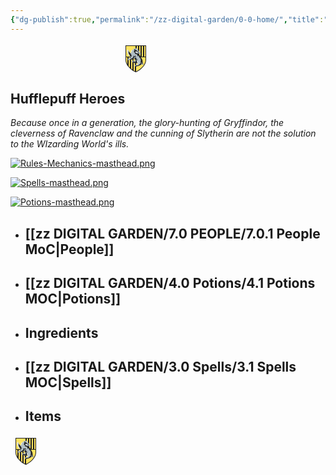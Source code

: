 ```yaml
---
{"dg-publish":true,"permalink":"/zz-digital-garden/0-0-home/","title":"Hufflepuff Heroes","tags":["gardenEntry"]}
---
```


<svg xmlns="http://www.w3.org/2000/svg" viewBox="0 0 48 48" width="400" height="48px"><path fill="#fee35f" d="M24.5,4.5h-16v23c0,7,7,15,16,19c9-4,16-12,16-19v-23H24.5z"/><path fill="#212121" d="M24.5,47.047l-0.203-0.09C14.854,42.76,8,34.577,8,27.5V4h33v23.5 c0,7.077-6.854,15.26-16.297,19.457L24.5,47.047z M9,5v22.5c0,6.543,6.649,14.443,15.5,18.452C33.352,41.944,40,34.043,40,27.5V5 H9z"/><rect width="2" height="17.5" x="28" y="4.5" fill="#212121"/><path fill="#212121" d="M23,22v23.782c0.494,0.25,0.993,0.492,1.5,0.718c0.169-0.075,0.332-0.161,0.5-0.239V22h1V4.5h-1.5 H24V22H23z"/><rect width="2" height="17.5" x="32" y="4.5" fill="#212121"/><rect width="2" height="17.5" x="36" y="4.5" fill="#212121"/><path fill="#212121" d="M11,22v13.215c0.581,0.936,1.248,1.858,2,2.754V22H11z"/><path fill="#212121" d="M19,22v21.385c0.648,0.451,1.313,0.886,2,1.295V22H19z"/><path fill="#212121" d="M15,22v18.103c0.633,0.614,1.297,1.211,2,1.784V22H15z"/><rect width="32.106" height="1" x="8.383" y="22" fill="#212121"/><g><path fill="#b0bec5" d="M31.794,15.932c0,0-1.704-2.071-2.794-3.161s-1.015-2.265-2.475-2.996 C26.42,8.21,25.742,7.949,24.751,8.94c-1.983-0.209-2.035,0.313-2.035,0.313s-1.565-0.73-1.983,0.626 c-1.461,0.522-3.913,3.496-3.913,3.496l0.887,0.157c0,0-0.887,1.565-1.096,2.609c-1.513-0.783-2.765-1.409-2.765-1.409 s-0.47-3.026-2.4-4.174c-0.417,0.365-0.052,1.2-0.052,1.2l-1.044-0.104l0.678,1.513l-0.73,0.104c0,0,1.096,2.035,1.617,3.757 c-0.835,0.783,1.617,2.348,1.617,2.348l-0.574,0.73c0,0,2.661,2.452,3.652,2.661l-1.931,2.139c0,0-1.826-0.47-2.765,0.991 c-0.939,1.461,0.417,1.722,0.887,1.565c1.096,0.73,2.087-0.157,2.087-0.157s4.018-0.313,6.783-2.609 c0.574,1.513,1.461,1.565,1.461,1.565s0.574,2.765-0.313,2.87c-0.887,0.104-2.713-0.939-3.704-0.73 c-0.991,0.209-1.148,1.357-1.148,1.357l0.522,0.157c0,0-0.261,1.304,0.73,1.044c0.313,0.835,1.409,0,1.409,0l0.783,0.73 c0,0-0.522,0.887,1.044,0.887s2.974-0.104,2.974-0.104s0.678,0.574,2.191-0.522c0.052,1.565,0.104,2.348-1.304,2.765 c-1.409,0.417-3.391,0.365-3.809,1.357c-0.417,0.991,1.044,1.931,2.244,1.304c1.826,0.574,2.4-0.522,2.4-0.522 s1.304,0.417,2.191-0.417c0.887-0.835,1.617,0,2.4-1.304c1.252,0.104,1.774-1.983,1.774-1.983s0.157,2.244,1.148,1.252 c1.096,1.2,3.287,0.522,2.244,0c-1.044-0.522-1.774-3.704-1.774-4.852s-0.209-3.078-1.617-4.591s-0.313-3.078-2.244-4.226 s-3.861-3.391-3.861-3.391s1.984,0.742,3.965,0.678C32.994,17.966,32.368,16.505,31.794,15.932z"/></g><g><path fill="#fafafa" d="M28.846,15.984c0,0-0.522-1.461-1.174-1.931c-0.652-0.47-3.183-1.044-3.183-1.044l-0.965,1.2 c0,0-0.078,1.748,0.73,2.296c0.809,0.548,1.07,0.183,1.07,0.183s-0.704-0.835-0.417-1.774 C25.194,13.975,27.568,14.601,28.846,15.984z"/></g><g><path fill="#212121" d="M27.516,16.488c0,0,1.983,0.913,1.67,1.296c-0.878-0.278-2.226-0.913-2.226-0.913 s-1.948,0.07-2.678-1.044c-0.73-1.113-0.626-2.4,0.487-2.4c1.113,0,0.974,0.557,0.974,0.557s0.557-0.278,1.217,0.07 s1.878,1.913,1.878,1.913l1.53,0.696l-1.044-1.391c0,0-1.635-1.983-2.157-2.052s-1.183-0.243-0.835-0.661 c-0.626-0.626-1.357-1.009-1.357-1.009s-0.8,0.243-1.113,0.104c-0.313-0.139,0.209-0.765,0.209-0.765s-0.522-0.73-0.939-0.904 c-0.417-0.174-1.635,0.591-1.044,1.113c0.591,0.522,0.522,0.487,0.209,1.009c-0.313,0.522-1.322,2.087-0.417,3.652 c0-1.252,0.8-1.183,0.87-0.243c0.07,0.939,0.904,2.296,1.322,2.609c0.209-0.835,0.939,0,0.939,0s0.8-0.07,1.391,0.487 c0.591,0.557,0.765,3.2,0.765,3.2s0.73-2.157,1.704-1.183c0.974,0.974,1.461,3.2,1.565,4.139c0.383-0.8,0.313-1.844,0.73-1.217 c0.417,0.626,2.226,5.044,0.87,6.922c0.591,1.53-0.104,2.748-0.765,2.783c0.87,0.626-0.8,1.183-1.739,1.009 c0.626,0.87,0.07,1.148-0.87,1.391c-0.939,0.243-2.852,0.591-4.035,0.696c-1.183,0.104-0.557,1.322-0.557,1.322 s0.696,0.383,1.322-0.278c0.626,0.661,1.6-0.278,1.6-0.278s0.904,0.696,2.191-0.591c1.391,0.278,2.435-1.217,2.435-1.217 s1.635,0.557,1.878-1.6c0.661-0.174,0.522-1.113,0.139-1.391s-0.383-1.113,0.139-1.67c0.278,1.287,0.87,1.704,0.87,1.704 s-0.174,1.67,2.226,2.365c-0.939-1.183-1.844-2.157-1.148-2.887c-0.417-0.661-0.487-1.635-0.417-2.052 c0.07-0.417-0.035-1.739-0.487-2.817c-0.452-1.078-1.809-3.27-1.809-3.27s-0.183-2.983-4.531-5.174 c0.209-0.278,1.574-0.6,1.574-0.6S28.872,16.766,27.516,16.488z"/></g><g><path fill="#212121" d="M27.481,32.071c0,0-0.035-0.835-1.148-1.322c0.313-1.357-0.035-3.096-0.87-3.131 c-0.835-0.035-1.391,2.087-1.009,2.922c-0.87-0.035-0.626-0.278-1.044-0.522s-0.835,0.452-0.835,0.452s-2.122-1.217-2.817-0.87 s0.07,1.53,0.348,1.635c0.278,0.104,1.496-0.07,1.496-0.07s0.626,1.565,1.67,1.287c1.044-0.278,2.052-0.278,2.052-0.278 s0.417,0.383,0.904,0.209C26.716,32.21,27.481,32.071,27.481,32.071z"/></g><g><path fill="#212121" d="M26.82,28.141c0,0-0.278-0.939-0.87-1.357c-0.591-0.417-0.661,0.417-0.661,0.417 s-0.417-0.835-0.835-0.765c-0.417,0.07,0.07,0.87-1.009,1.217c0.139-1.148-1.357-2.504-1.357-2.504s1.009,0.035,0.835-0.487 c-0.174-0.522,0.974-0.8,0.939-1.322c-0.035-0.522,0.313-1.67-0.661-1.426c-0.974,0.243-1.357,0.87-1.113,1.53 s-0.174,1.217-0.904,1.635c-0.73,0.417-1.635,0.591-1.635,0.591s-0.348,0.661-1.357,0.765c-0.035,0.626-1.391,0.383-1.391,0.383 s-0.904,0.696-1.739,0.487c-0.835-0.209,0-1.426,1.113-1.217c0.626-0.87,1.357-0.939,1.704-1.009 c0.348-0.07-0.139-0.835,1.426-1.078s1.809-1.6,1.217-2.191c-0.591-0.591-0.139-1.461,0.696-0.87 c0.835,0.591,1.53,0.383,2.017-0.243c0.487-0.626,1.217-0.243,1.078,0.487c-0.139,0.73,0.522,1.148,0.383,2.122 c-0.139,0.974-0.209,1.183,0.87,1.844C26.646,25.81,27.307,27.201,26.82,28.141z"/></g><g><path fill="#212121" d="M16.629,17.079c0,0-0.278,1.6,0.313,2.331c0.278-0.696,0.626-0.835,0.626-0.835s0.174,2.226,0,2.887 c-0.174,0.661-0.487,1.113-0.487,1.113s-0.174-1.496-0.904-0.835c-0.87-0.557-1.113-0.765-1.357-1.739 c-0.243-0.974-1.148-1.357-1.148-2.157s-1.113-0.591-0.696-1.322c0.417-0.73-0.348-1.496-0.209-2.017s0.73-1.113,0.73-1.113 s0.104,1.113,0.8,1.426c0.696,0.313-0.035,0.661,0.904,1.391C16.142,16.94,16.629,17.079,16.629,17.079z"/></g><g><path fill="#fafafa" d="M14.055,19.166c0,0-0.47-0.626-1.2-1.226c-0.73-0.6-0.548-0.809-0.47-1.487 c0.078-0.678-0.496-1.617-0.939-2.661c-0.444-1.043,0.678-1.33,0.522-1.904c-0.107-0.394,0.077-0.631,0.205-0.746 c-0.216-0.222-0.456-0.423-0.727-0.584c-0.417,0.365-0.052,1.2-0.052,1.2l-1.044-0.104l0.678,1.513l-0.73,0.104 c0,0,1.096,2.035,1.617,3.757c-0.835,0.783,1.617,2.348,1.617,2.348l-0.574,0.73c0,0,1.803,1.659,2.993,2.36 c-0.381-0.403-1.686-1.8-1.975-2.334C13.637,19.506,14.055,19.166,14.055,19.166z"/><polygon fill="#fafafa" points="10.505,8.418 10.481,8.366 10.371,8.418"/></g><g><path fill="#fafafa" d="M27.151,27.671c0,0-0.991,2.452-0.104,3.444c0.887,0.991,0.678,2.191,0.417,2.609 c-0.261,0.417-0.73,0.991-1.931,1.252c1.617,0.47,2.661-1.096,2.765-1.357c0.104-0.261,0.261-1.304,0.052-2.244 s-0.887-2.139-0.887-2.139S27.829,28.506,27.151,27.671z"/></g><g><path fill="#fafafa" d="M20.606,9.964c0,0-2.882,1.428-3.787,3.411c0.244,0.132,0.659,0.26,0.659,0.26s-0.989,1.819-0.862,3 c0.734-1.66,1.5-3.415,2.202-4.181c-0.606,0.128-0.798,0.223-0.798,0.223S19.681,10.507,20.606,9.964z"/></g></svg>
## Hufflepuff Heroes
*Because once in a generation, the glory-hunting of Gryffindor, the cleverness of Ravenclaw and the cunning of Slytherin are not the solution to the WIzarding World's ills.*

[![Rules-Mechanics-masthead.png](/img/user/zz%20DIGITAL%20GARDEN/Images%20&%20Banners/Rules-Mechanics-masthead.png)](https://site-of-many-things.vercel.app/zz-digital-garden/1-0-2-0-rules/2-0-house-rules/2-1-house-rules-mo-c/)

[![Spells-masthead.png](/img/user/zz%20DIGITAL%20GARDEN/Images%20&%20Banners/Spells-masthead.png)](https://site-of-many-things.vercel.app/zz-digital-garden/3-0-spells/3-1-spells-moc/)

[![Potions-masthead.png](/img/user/zz%20DIGITAL%20GARDEN/Images%20&%20Banners/Potions-masthead.png)](https://site-of-many-things.vercel.app/zz-digital-garden/4-0-potions/4-1-potions-moc/)

- ## [[zz DIGITAL GARDEN/7.0 PEOPLE/7.0.1 People MoC\|People]]
- ## [[zz DIGITAL GARDEN/4.0 Potions/4.1 Potions MOC\|Potions]]
- ## Ingredients
- ## [[zz DIGITAL GARDEN/3.0 Spells/3.1 Spells MOC\|Spells]]
- ## Items


<svg xmlns="http://www.w3.org/2000/svg"  viewBox="0 0 48 48" width="48px" height="48px"><path fill="#fee35f" d="M24.5,4.5h-16v23c0,7,7,15,16,19c9-4,16-12,16-19v-23H24.5z"/><path fill="#212121" d="M24.5,47.047l-0.203-0.09C14.854,42.76,8,34.577,8,27.5V4h33v23.5 c0,7.077-6.854,15.26-16.297,19.457L24.5,47.047z M9,5v22.5c0,6.543,6.649,14.443,15.5,18.452C33.352,41.944,40,34.043,40,27.5V5 H9z"/><rect width="2" height="17.5" x="28" y="4.5" fill="#212121"/><path fill="#212121" d="M23,22v23.782c0.494,0.25,0.993,0.492,1.5,0.718c0.169-0.075,0.332-0.161,0.5-0.239V22h1V4.5h-1.5 H24V22H23z"/><rect width="2" height="17.5" x="32" y="4.5" fill="#212121"/><rect width="2" height="17.5" x="36" y="4.5" fill="#212121"/><path fill="#212121" d="M11,22v13.215c0.581,0.936,1.248,1.858,2,2.754V22H11z"/><path fill="#212121" d="M19,22v21.385c0.648,0.451,1.313,0.886,2,1.295V22H19z"/><path fill="#212121" d="M15,22v18.103c0.633,0.614,1.297,1.211,2,1.784V22H15z"/><rect width="32.106" height="1" x="8.383" y="22" fill="#212121"/><g><path fill="#b0bec5" d="M31.794,15.932c0,0-1.704-2.071-2.794-3.161s-1.015-2.265-2.475-2.996 C26.42,8.21,25.742,7.949,24.751,8.94c-1.983-0.209-2.035,0.313-2.035,0.313s-1.565-0.73-1.983,0.626 c-1.461,0.522-3.913,3.496-3.913,3.496l0.887,0.157c0,0-0.887,1.565-1.096,2.609c-1.513-0.783-2.765-1.409-2.765-1.409 s-0.47-3.026-2.4-4.174c-0.417,0.365-0.052,1.2-0.052,1.2l-1.044-0.104l0.678,1.513l-0.73,0.104c0,0,1.096,2.035,1.617,3.757 c-0.835,0.783,1.617,2.348,1.617,2.348l-0.574,0.73c0,0,2.661,2.452,3.652,2.661l-1.931,2.139c0,0-1.826-0.47-2.765,0.991 c-0.939,1.461,0.417,1.722,0.887,1.565c1.096,0.73,2.087-0.157,2.087-0.157s4.018-0.313,6.783-2.609 c0.574,1.513,1.461,1.565,1.461,1.565s0.574,2.765-0.313,2.87c-0.887,0.104-2.713-0.939-3.704-0.73 c-0.991,0.209-1.148,1.357-1.148,1.357l0.522,0.157c0,0-0.261,1.304,0.73,1.044c0.313,0.835,1.409,0,1.409,0l0.783,0.73 c0,0-0.522,0.887,1.044,0.887s2.974-0.104,2.974-0.104s0.678,0.574,2.191-0.522c0.052,1.565,0.104,2.348-1.304,2.765 c-1.409,0.417-3.391,0.365-3.809,1.357c-0.417,0.991,1.044,1.931,2.244,1.304c1.826,0.574,2.4-0.522,2.4-0.522 s1.304,0.417,2.191-0.417c0.887-0.835,1.617,0,2.4-1.304c1.252,0.104,1.774-1.983,1.774-1.983s0.157,2.244,1.148,1.252 c1.096,1.2,3.287,0.522,2.244,0c-1.044-0.522-1.774-3.704-1.774-4.852s-0.209-3.078-1.617-4.591s-0.313-3.078-2.244-4.226 s-3.861-3.391-3.861-3.391s1.984,0.742,3.965,0.678C32.994,17.966,32.368,16.505,31.794,15.932z"/></g><g><path fill="#fafafa" d="M28.846,15.984c0,0-0.522-1.461-1.174-1.931c-0.652-0.47-3.183-1.044-3.183-1.044l-0.965,1.2 c0,0-0.078,1.748,0.73,2.296c0.809,0.548,1.07,0.183,1.07,0.183s-0.704-0.835-0.417-1.774 C25.194,13.975,27.568,14.601,28.846,15.984z"/></g><g><path fill="#212121" d="M27.516,16.488c0,0,1.983,0.913,1.67,1.296c-0.878-0.278-2.226-0.913-2.226-0.913 s-1.948,0.07-2.678-1.044c-0.73-1.113-0.626-2.4,0.487-2.4c1.113,0,0.974,0.557,0.974,0.557s0.557-0.278,1.217,0.07 s1.878,1.913,1.878,1.913l1.53,0.696l-1.044-1.391c0,0-1.635-1.983-2.157-2.052s-1.183-0.243-0.835-0.661 c-0.626-0.626-1.357-1.009-1.357-1.009s-0.8,0.243-1.113,0.104c-0.313-0.139,0.209-0.765,0.209-0.765s-0.522-0.73-0.939-0.904 c-0.417-0.174-1.635,0.591-1.044,1.113c0.591,0.522,0.522,0.487,0.209,1.009c-0.313,0.522-1.322,2.087-0.417,3.652 c0-1.252,0.8-1.183,0.87-0.243c0.07,0.939,0.904,2.296,1.322,2.609c0.209-0.835,0.939,0,0.939,0s0.8-0.07,1.391,0.487 c0.591,0.557,0.765,3.2,0.765,3.2s0.73-2.157,1.704-1.183c0.974,0.974,1.461,3.2,1.565,4.139c0.383-0.8,0.313-1.844,0.73-1.217 c0.417,0.626,2.226,5.044,0.87,6.922c0.591,1.53-0.104,2.748-0.765,2.783c0.87,0.626-0.8,1.183-1.739,1.009 c0.626,0.87,0.07,1.148-0.87,1.391c-0.939,0.243-2.852,0.591-4.035,0.696c-1.183,0.104-0.557,1.322-0.557,1.322 s0.696,0.383,1.322-0.278c0.626,0.661,1.6-0.278,1.6-0.278s0.904,0.696,2.191-0.591c1.391,0.278,2.435-1.217,2.435-1.217 s1.635,0.557,1.878-1.6c0.661-0.174,0.522-1.113,0.139-1.391s-0.383-1.113,0.139-1.67c0.278,1.287,0.87,1.704,0.87,1.704 s-0.174,1.67,2.226,2.365c-0.939-1.183-1.844-2.157-1.148-2.887c-0.417-0.661-0.487-1.635-0.417-2.052 c0.07-0.417-0.035-1.739-0.487-2.817c-0.452-1.078-1.809-3.27-1.809-3.27s-0.183-2.983-4.531-5.174 c0.209-0.278,1.574-0.6,1.574-0.6S28.872,16.766,27.516,16.488z"/></g><g><path fill="#212121" d="M27.481,32.071c0,0-0.035-0.835-1.148-1.322c0.313-1.357-0.035-3.096-0.87-3.131 c-0.835-0.035-1.391,2.087-1.009,2.922c-0.87-0.035-0.626-0.278-1.044-0.522s-0.835,0.452-0.835,0.452s-2.122-1.217-2.817-0.87 s0.07,1.53,0.348,1.635c0.278,0.104,1.496-0.07,1.496-0.07s0.626,1.565,1.67,1.287c1.044-0.278,2.052-0.278,2.052-0.278 s0.417,0.383,0.904,0.209C26.716,32.21,27.481,32.071,27.481,32.071z"/></g><g><path fill="#212121" d="M26.82,28.141c0,0-0.278-0.939-0.87-1.357c-0.591-0.417-0.661,0.417-0.661,0.417 s-0.417-0.835-0.835-0.765c-0.417,0.07,0.07,0.87-1.009,1.217c0.139-1.148-1.357-2.504-1.357-2.504s1.009,0.035,0.835-0.487 c-0.174-0.522,0.974-0.8,0.939-1.322c-0.035-0.522,0.313-1.67-0.661-1.426c-0.974,0.243-1.357,0.87-1.113,1.53 s-0.174,1.217-0.904,1.635c-0.73,0.417-1.635,0.591-1.635,0.591s-0.348,0.661-1.357,0.765c-0.035,0.626-1.391,0.383-1.391,0.383 s-0.904,0.696-1.739,0.487c-0.835-0.209,0-1.426,1.113-1.217c0.626-0.87,1.357-0.939,1.704-1.009 c0.348-0.07-0.139-0.835,1.426-1.078s1.809-1.6,1.217-2.191c-0.591-0.591-0.139-1.461,0.696-0.87 c0.835,0.591,1.53,0.383,2.017-0.243c0.487-0.626,1.217-0.243,1.078,0.487c-0.139,0.73,0.522,1.148,0.383,2.122 c-0.139,0.974-0.209,1.183,0.87,1.844C26.646,25.81,27.307,27.201,26.82,28.141z"/></g><g><path fill="#212121" d="M16.629,17.079c0,0-0.278,1.6,0.313,2.331c0.278-0.696,0.626-0.835,0.626-0.835s0.174,2.226,0,2.887 c-0.174,0.661-0.487,1.113-0.487,1.113s-0.174-1.496-0.904-0.835c-0.87-0.557-1.113-0.765-1.357-1.739 c-0.243-0.974-1.148-1.357-1.148-2.157s-1.113-0.591-0.696-1.322c0.417-0.73-0.348-1.496-0.209-2.017s0.73-1.113,0.73-1.113 s0.104,1.113,0.8,1.426c0.696,0.313-0.035,0.661,0.904,1.391C16.142,16.94,16.629,17.079,16.629,17.079z"/></g><g><path fill="#fafafa" d="M14.055,19.166c0,0-0.47-0.626-1.2-1.226c-0.73-0.6-0.548-0.809-0.47-1.487 c0.078-0.678-0.496-1.617-0.939-2.661c-0.444-1.043,0.678-1.33,0.522-1.904c-0.107-0.394,0.077-0.631,0.205-0.746 c-0.216-0.222-0.456-0.423-0.727-0.584c-0.417,0.365-0.052,1.2-0.052,1.2l-1.044-0.104l0.678,1.513l-0.73,0.104 c0,0,1.096,2.035,1.617,3.757c-0.835,0.783,1.617,2.348,1.617,2.348l-0.574,0.73c0,0,1.803,1.659,2.993,2.36 c-0.381-0.403-1.686-1.8-1.975-2.334C13.637,19.506,14.055,19.166,14.055,19.166z"/><polygon fill="#fafafa" points="10.505,8.418 10.481,8.366 10.371,8.418"/></g><g><path fill="#fafafa" d="M27.151,27.671c0,0-0.991,2.452-0.104,3.444c0.887,0.991,0.678,2.191,0.417,2.609 c-0.261,0.417-0.73,0.991-1.931,1.252c1.617,0.47,2.661-1.096,2.765-1.357c0.104-0.261,0.261-1.304,0.052-2.244 s-0.887-2.139-0.887-2.139S27.829,28.506,27.151,27.671z"/></g><g><path fill="#fafafa" d="M20.606,9.964c0,0-2.882,1.428-3.787,3.411c0.244,0.132,0.659,0.26,0.659,0.26s-0.989,1.819-0.862,3 c0.734-1.66,1.5-3.415,2.202-4.181c-0.606,0.128-0.798,0.223-0.798,0.223S19.681,10.507,20.606,9.964z"/></g></svg>